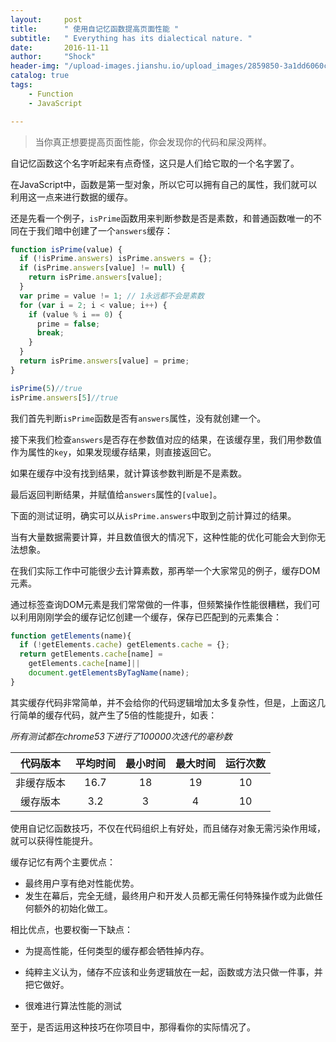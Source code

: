 ```yaml
---
layout:     post
title:      " 使用自记忆函数提高页面性能 "
subtitle:   " Everything has its dialectical nature. "
date:       2016-11-11
author:     "Shock"
header-img: "/upload-images.jianshu.io/upload_images/2859850-3a1dd6060c390186.png?imageMogr2/auto-orient/strip%7CimageView2/2/w/1240"
catalog: true
tags:
    - Function
    - JavaScript

---
```

> 当你真正想要提高页面性能，你会发现你的代码和屎没两样。

自记忆函数这个名字听起来有点奇怪，这只是人们给它取的一个名字罢了。

在JavaScript中，函数是第一型对象，所以它可以拥有自己的属性，我们就可以利用这一点来进行数据的缓存。

还是先看一个例子，`isPrime`函数用来判断参数是否是素数，和普通函数唯一的不同在于我们暗中创建了一个`answers`缓存：

```javascript
function isPrime(value) {
  if (!isPrime.answers) isPrime.answers = {};                  
  if (isPrime.answers[value] != null) {                        
    return isPrime.answers[value];                             
  }                                                            
  var prime = value != 1; // 1永远都不会是素数
  for (var i = 2; i < value; i++) {
    if (value % i == 0) {
      prime = false;
      break;
    }
  }
  return isPrime.answers[value] = prime;                       
}

isPrime(5)//true                            
isPrime.answers[5]//true
```

我们首先判断`isPrime`函数是否有`answers`属性，没有就创建一个。

接下来我们检查`answers`是否存在参数值对应的结果，在该缓存里，我们用参数值作为属性的`key`，如果发现缓存结果，则直接返回它。

如果在缓存中没有找到结果，就计算该参数判断是不是素数。

最后返回判断结果，并赋值给`answers`属性的`[value]`。

下面的测试证明，确实可以从`isPrime.answers`中取到之前计算过的结果。

当有大量数据需要计算，并且数值很大的情况下，这种性能的优化可能会大到你无法想象。

在我们实际工作中可能很少去计算素数，那再举一个大家常见的例子，缓存DOM元素。

通过标签查询DOM元素是我们常常做的一件事，但频繁操作性能很糟糕，我们可以利用刚刚学会的缓存记忆创建一个缓存，保存已匹配到的元素集合：

```javascript
function getElements(name){
  if (!getElements.cache) getElements.cache = {};
  return getElements.cache[name] =
    getElements.cache[name]||
    document.getElementsByTagName(name);
}
```

其实缓存代码非常简单，并不会给你的代码逻辑增加太多复杂性，但是，上面这几行简单的缓存代码，就产生了5倍的性能提升，如表：

*所有测试都在chrome53下进行了100000次迭代的毫秒数*

| 代码版本|平均时间|最小时间|最大时间|运行次数|
|:--:|:--:|:--:|:--:|:--:|
|非缓存版本|16.7|18|19|10|
|缓存版本|3.2|3|4|10|

使用自记忆函数技巧，不仅在代码组织上有好处，而且储存对象无需污染作用域，就可以获得性能提升。

缓存记忆有两个主要优点：

- 最终用户享有绝对性能优势。
- 发生在幕后，完全无缝，最终用户和开发人员都无需任何特殊操作或为此做任何额外的初始化做工。

相比优点，也要权衡一下缺点：

- 为提高性能，任何类型的缓存都会牺牲掉内存。

- 纯粹主义认为，储存不应该和业务逻辑放在一起，函数或方法只做一件事，并把它做好。

- 很难进行算法性能的测试

至于，是否运用这种技巧在你项目中，那得看你的实际情况了。
